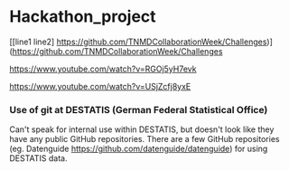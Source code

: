 # Hackathon_project
[[line1
line2]
https://github.com/TNMDCollaborationWeek/Challenges)](https://github.com/TNMDCollaborationWeek/Challenges

https://www.youtube.com/watch?v=RGOj5yH7evk

https://www.youtube.com/watch?v=USjZcfj8yxE



### Use of git at DESTATIS (German Federal Statistical Office)

Can't speak for internal use within DESTATIS, but doesn't look like they have any public GitHub repositories. There are a few GitHub repositories (eg. Datenguide https://github.com/datenguide/datenguide) for using DESTATIS data. 